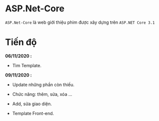 # ASP.Net-Core
`ASP.Net-Core` là web giới thiệu phim được xây dựng trên `ASP.NET Core 3.1`

# Tiến độ

**06/11/2020 :** 

- Tìm Template.

**09/11/2020 :**

- Update những phần còn thiếu.

- Chức năng: thêm, sửa, xóa ...

- Add, sửa giao diện.

- Template Front-end.
